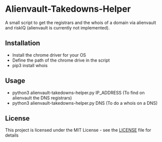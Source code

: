 # Alienvault-Takedowns-Helper
A small script to get the registrars and the whois of a domain via alienvault and riskIQ (alienvault is currently not implemented).


## Installation

- Install the chrome driver for your OS
- Define the path of the chrome drive in the script
- pip3 install whois

## Usage

- python3 alienvault-takedowns-helper.py IP_ADDRESS (To find on alienvault the DNS registrars)
- python3 alienvault-takedowns-helper.py DNS (To do a whois on a DNS)

## License

This project is licensed under the MIT License - see the [LICENSE](LICENSE) file for details

